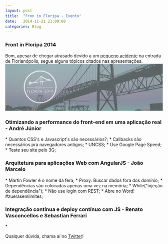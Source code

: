 ```yaml
---
layout: post
title:  "Fron in Floripa - Evento"
date:   2014-11-21 21:00:00
categories: Blog
---
```


<h3>Front in Floripa 2014</h3>
Bom, apesar de chegar atrasado devido a um <a href="http://g1.globo.com/sc/santa-catarina/noticia/2014/11/caminhao-derruba-carga-na-saida-da-ponte-pedro-ivo-e-gera-filas-na-capital.html" target="blank">pequeno acidente</a> na entrada de Florianópolis, segue alguns tópicos citados nas apresentações.

<img src="/img/posts/frontfloripa.jpg"  />

<h3>Otimizando a performance do front-end em uma aplicação real - André Júnior</h3>
* Quantos CSS's e Javascript's são necessários?;
* Callbacks são necessários pra navegadores antigos;
* UNCSS;
* Use Google Page Speed;
* Teste seu site pelo 3G;

<h3>Arquitetura para aplicações Web com AngularJS - João Marcelo</h3>
* Martin Fowler é o nome da fera;
* Proxy: Buscar dados fora dos domínio;
* Dependências são colocadas apenas uma vez na memória;
* While("injeção de dependência");
* Não use login com REST;
* Abre no Word! #zuerasemlimites;

<h3>Integração contínua e deploy contínuo com JS - Renato Vasconcellos e Sebastian Ferrari</h3>
*

Qualquer dúvida, chama aí no <a href="https://twitter.com/realronchi" target="blank">Twitter</a>!